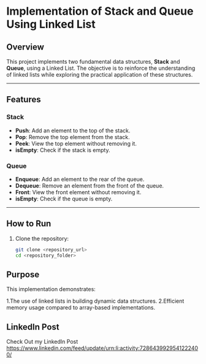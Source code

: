 # Implementation of Stack and Queue Using Linked List

## **Overview**
This project implements two fundamental data structures, **Stack** and **Queue**, using a Linked List. The objective is to reinforce the understanding of linked lists while exploring the practical application of these structures.

---

## **Features**
### Stack
- **Push**: Add an element to the top of the stack.
- **Pop**: Remove the top element from the stack.
- **Peek**: View the top element without removing it.
- **isEmpty**: Check if the stack is empty.

### Queue
- **Enqueue**: Add an element to the rear of the queue.
- **Dequeue**: Remove an element from the front of the queue.
- **Front**: View the front element without removing it.
- **isEmpty**: Check if the queue is empty.

---

## **How to Run**
1. Clone the repository:
   ```bash
   git clone <repository_url>
   cd <repository_folder>

## **Purpose**
This implementation demonstrates:

1.The use of linked lists in building dynamic data structures.
2.Efficient memory usage compared to array-based implementations.

## **LinkedIn Post**
Check Out my LinkedIn Post https://www.linkedin.com/feed/update/urn:li:activity:7286439929541222400/

